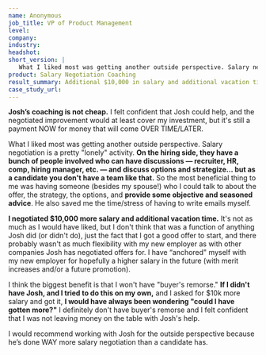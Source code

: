 ```yaml
---
name: Anonymous 
job_title: VP of Product Management
level: 
company: 
industry:
headshot:
short_version: |
   What I liked most was getting another outside perspective. Salary negotiation is a pretty "lonely" activity. **On the hiring side, they have a bunch of people involved who can have discussions — recruiter, HR, comp, hiring manager, etc. — and discuss options and strategize... but as a candidate you don't have a team like that.** So the most beneficial thing to me was having someone (besides my spouse!) who I could talk to about the offer, the strategy, the options, and **provide some objective and seasoned advice.**
product: Salary Negotiation Coaching
result_summary: Additional $10,000 in salary and additional vacation time  
case_study_url:
---
```

**Josh’s coaching is not cheap.** I felt confident that Josh could help, and the negotiated improvement would at least cover my investment, but it's still a payment NOW for money that will come OVER TIME/LATER.   
  
What I liked most was getting another outside perspective. Salary negotiation is a pretty "lonely" activity. **On the hiring side, they have a bunch of people involved who can have discussions — recruiter, HR, comp, hiring manager, etc.  — and discuss options and strategize... but as a candidate you don't have a team like that.** So the most beneficial thing to me was having someone (besides my spouse!) who I could talk to about the offer, the strategy, the options, and **provide some objective and seasoned advice**. He also saved me the time/stress of having to write emails myself. 

**I negotiated $10,000 more salary and additional vacation time.** It's not as much as I would have liked, but I don't think that was a function of anything Josh did (or didn't do), just the fact that I got a good offer to start, and there probably wasn't as much flexibility with my new employer as with other companies Josh has negotiated offers for. I have “anchored" myself with my new employer for hopefully a higher salary in the future (with merit increases and/or a future promotion). 

I think the biggest benefit is that I won't have "buyer's remorse." **If I didn't have Josh, and I tried to do this on my own,** and I asked for $10k more salary and got it, **I would have always been wondering "could I have gotten more?"** I definitely don't have buyer's remorse and I felt confident that I was not leaving money on the table with Josh's help.

I would recommend working with Josh for the outside perspective because he’s done WAY more salary negotiation than a candidate has.